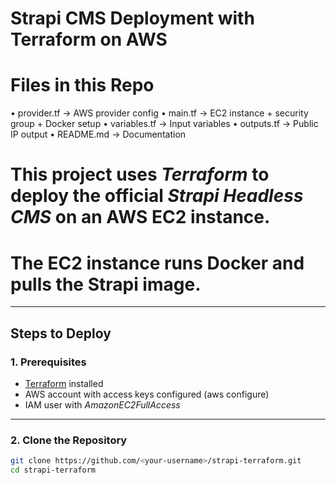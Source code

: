 # Strapi CMS Deployment with Terraform on AWS
# Files in this Repo
•	provider.tf → AWS provider config
•	main.tf → EC2 instance + security group + Docker setup
•	variables.tf → Input variables
•	outputs.tf → Public IP output
•	README.md → Documentation

# This project uses *Terraform* to deploy the official *Strapi Headless CMS* on an AWS EC2 instance.  
# The EC2 instance runs Docker and pulls the Strapi image.

---

## Steps to Deploy

### 1. Prerequisites
- [Terraform](https://developer.hashicorp.com/terraform/downloads) installed
- AWS account with access keys configured (aws configure)
- IAM user with *AmazonEC2FullAccess*

---

### 2. Clone the Repository
```bash
git clone https://github.com/<your-username>/strapi-terraform.git
cd strapi-terraform
